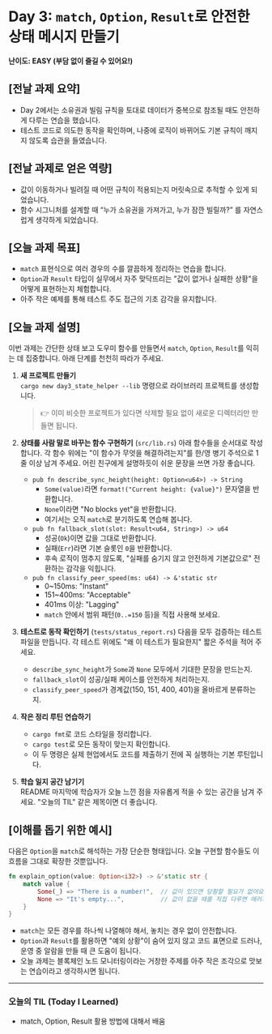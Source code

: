 # Day 3: `match`, `Option`, `Result`로 안전한 상태 메시지 만들기

**난이도: EASY (부담 없이 즐길 수 있어요!)**

## [전날 과제 요약]
- Day 2에서는 소유권과 빌림 규칙을 토대로 데이터가 중복으로 참조될 때도 안전하게 다루는 연습을 했습니다.
- 테스트 코드로 의도한 동작을 확인하며, 나중에 로직이 바뀌어도 기본 규칙이 깨지지 않도록 습관을 들였습니다.

## [전날 과제로 얻은 역량]
- 값이 이동하거나 빌려질 때 어떤 규칙이 적용되는지 머릿속으로 추적할 수 있게 되었습니다.
- 함수 시그니처를 설계할 때 “누가 소유권을 가져가고, 누가 잠깐 빌릴까?” 를 자연스럽게 생각하게 되었습니다.

## [오늘 과제 목표]
- `match` 표현식으로 여러 경우의 수를 깔끔하게 정리하는 연습을 합니다.
- `Option`과 `Result` 타입이 실무에서 자주 맞닥뜨리는 "값이 없거나 실패한 상황"을 어떻게 표현하는지 체험합니다.
- 아주 작은 예제를 통해 테스트 주도 접근의 기초 감각을 유지합니다.

## [오늘 과제 설명]
이번 과제는 간단한 상태 보고 도우미 함수를 만들면서 `match`, `Option`, `Result`를 익히는 데 집중합니다. 아래 단계를 천천히 따라가 주세요.

1. **새 프로젝트 만들기**  
   `cargo new day3_state_helper --lib` 명령으로 라이브러리 프로젝트를 생성합니다.
   > 👉 이미 비슷한 프로젝트가 있다면 삭제할 필요 없이 새로운 디렉터리만 만들면 됩니다.

2. **상태를 사람 말로 바꾸는 함수 구현하기** (`src/lib.rs`)
   아래 함수들을 순서대로 작성합니다. 각 함수 위에는 "이 함수가 무엇을 해결하려는지"를 한/영 병기 주석으로 1줄 이상 남겨 주세요. 어린 친구에게 설명하듯이 쉬운 문장을 쓰면 가장 좋습니다.
    - `pub fn describe_sync_height(height: Option<u64>) -> String`
        - `Some(value)`라면 `format!("Current height: {value}")` 문자열을 반환합니다.
        - `None`이라면 "No blocks yet"을 반환합니다.
        - 여기서는 오직 `match`로 분기하도록 연습해 봅니다.
    - `pub fn fallback_slot(slot: Result<u64, String>) -> u64`
        - 성공(`Ok`)이면 값을 그대로 반환합니다.
        - 실패(`Err`)라면 기본 슬롯인 `0`을 반환합니다.
        - 후속 로직이 멈추지 않도록, "실패를 숨기지 않고 안전하게 기본값으로" 전환하는 감각을 익힙니다.
    - `pub fn classify_peer_speed(ms: u64) -> &'static str`
        - 0~150ms: "Instant"
        - 151~400ms: "Acceptable"
        - 401ms 이상: "Lagging"
        - `match` 안에서 범위 패턴(`0..=150` 등)을 직접 사용해 보세요.

3. **테스트로 동작 확인하기** (`tests/status_report.rs`)
   다음을 모두 검증하는 테스트 파일을 만듭니다. 각 테스트 위에도 "왜 이 테스트가 필요한지" 짧은 주석을 적어 주세요.
    - `describe_sync_height`가 `Some`과 `None` 모두에서 기대한 문장을 만드는지.
    - `fallback_slot`이 성공/실패 케이스를 안전하게 처리하는지.
    - `classify_peer_speed`가 경계값(150, 151, 400, 401)을 올바르게 분류하는지.

4. **작은 정리 루틴 연습하기**
    - `cargo fmt`로 코드 스타일을 정리합니다.
    - `cargo test`로 모든 동작이 맞는지 확인합니다.
    - 이 두 명령은 실제 현업에서도 코드를 제출하기 전에 꼭 실행하는 기본 루틴입니다.

5. **학습 일지 공간 남기기**  
   README 마지막에 학습자가 오늘 느낀 점을 자유롭게 적을 수 있는 공간을 남겨 주세요. "오늘의 TIL" 같은 제목이면 더 좋습니다.

## [이해를 돕기 위한 예시]
다음은 `Option`을 `match`로 해석하는 가장 단순한 형태입니다. 오늘 구현할 함수들도 이 흐름을 그대로 확장한 것뿐입니다.

```rust
fn explain_option(value: Option<i32>) -> &'static str {
    match value {
        Some(_) => "There is a number!",  // 값이 있으면 당황할 필요가 없어요.
        None => "It's empty...",          // 값이 없을 때를 직접 다루면 에러가 줄어듭니다.
    }
}
```

- `match`는 모든 경우를 하나씩 나열해야 해서, 놓치는 경우 없이 안전합니다.
- `Option`과 `Result`를 활용하면 "예외 상황"이 숨어 있지 않고 코드 표면으로 드러나, 운영 중 알람을 만들 때 큰 도움이 됩니다.
- 오늘 과제는 블록체인 노드 모니터링이라는 거창한 주제를 아주 작은 조각으로 맛보는 연습이라고 생각하시면 됩니다.

---

### 오늘의 TIL (Today I Learned)
- match, Option, Result 활용 방법에 대해서 배움